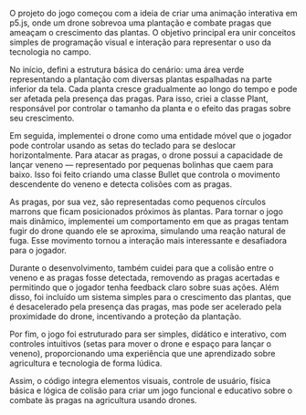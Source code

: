 O projeto do jogo começou com a ideia de criar uma animação interativa em p5.js, onde um drone sobrevoa uma plantação e combate pragas que ameaçam o crescimento das plantas. O objetivo principal era unir conceitos simples de programação visual e interação para representar o uso da tecnologia no campo.

No início, defini a estrutura básica do cenário: uma área verde representando a plantação com diversas plantas espalhadas na parte inferior da tela. Cada planta cresce gradualmente ao longo do tempo e pode ser afetada pela presença das pragas. Para isso, criei a classe Plant, responsável por controlar o tamanho da planta e o efeito das pragas sobre seu crescimento.

Em seguida, implementei o drone como uma entidade móvel que o jogador pode controlar usando as setas do teclado para se deslocar horizontalmente. Para atacar as pragas, o drone possui a capacidade de lançar veneno — representado por pequenas bolinhas que caem para baixo. Isso foi feito criando uma classe Bullet que controla o movimento descendente do veneno e detecta colisões com as pragas.

As pragas, por sua vez, são representadas como pequenos círculos marrons que ficam posicionados próximos às plantas. Para tornar o jogo mais dinâmico, implementei um comportamento em que as pragas tentam fugir do drone quando ele se aproxima, simulando uma reação natural de fuga. Esse movimento tornou a interação mais interessante e desafiadora para o jogador.

Durante o desenvolvimento, também cuidei para que a colisão entre o veneno e as pragas fosse detectada, removendo as pragas acertadas e permitindo que o jogador tenha feedback claro sobre suas ações. Além disso, foi incluído um sistema simples para o crescimento das plantas, que é desacelerado pela presença das pragas, mas pode ser acelerado pela proximidade do drone, incentivando a proteção da plantação.

Por fim, o jogo foi estruturado para ser simples, didático e interativo, com controles intuitivos (setas para mover o drone e espaço para lançar o veneno), proporcionando uma experiência que une aprendizado sobre agricultura e tecnologia de forma lúdica.

Assim, o código integra elementos visuais, controle de usuário, física básica e lógica de colisão para criar um jogo funcional e educativo sobre o combate às pragas na agricultura usando drones.

